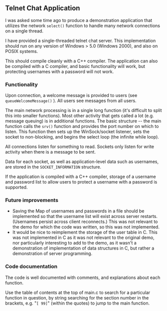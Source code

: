 ## Telnet Chat Application

I was asked some time ago to produce a demonstration application that utilizes the network `select()` function to handle many network connections on a single thread.

I have provided a single-threaded telnet chat server.  This implementation should run on any version of Windows > 5.0 (Windows 2000), and also on POSIX systems.

This should compile cleanly with a C++ compiler.  The application can also be compiled with a C compiler, and basic functionality will work, but protecting usernames with a password will not work.

### Functionality

Upon connection, a welcome message is provided to users (see `queueWelcomeMessage()` ).  All users see messages from all users.   

The main network processing is in a single long function (it's difficult to split this into smaller functions).  Most other activity that gets called a lot (e.g. message queuing) is in additional functions. The basic structure -- the main function calls the `srv()` function and provides the port number on which to listen.  This function then sets up the WinSock/socket listener, sets the socket to non-blocking, and begins the select loop (the infinite while loop).

All connections listen for something to read.  Sockets only listen for write activity when there is a message to be sent.   

Data for each socket, as well as application-level data such as usernames, are stored in the `SOCKET_INFORMATION` structure.

If the application is compiled with a C++ compiler, storage of a username and password list to allow users to protect a username with a password is supported.

### Future improvements
* Saving the Map of usernames and passwords in a file should be implemented so that the username list will exist across server restarts.  (Usernames persist across client reconnects.)  This was not relevant to the demo for which the code was written, so this was not implemented.
* It would be nice to reimplement the storage of the user table in C.  This was not implemented in C as it was not relevant to the original demo, nor particularly interesting to add to the demo, as it wasn't a demonstration of implementation of data structures in C, but rather a demonstration of server programming. 

### Code documentation

The code is well documented with comments, and explanations about each function.

Use the table of contents at the top of main.c to search for a particular function in question, by string searching for the section number in the brackets, e.g. "`[ 99]`" (within the quotes) to jump to the main function.
